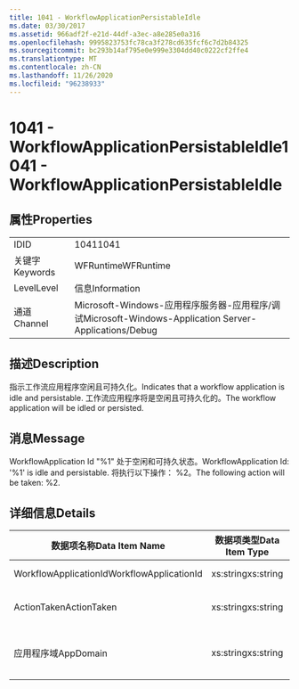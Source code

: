 ```yaml
---
title: 1041 - WorkflowApplicationPersistableIdle
ms.date: 03/30/2017
ms.assetid: 966adf2f-e21d-44df-a3ec-a8e285e0a316
ms.openlocfilehash: 9995823753fc78ca3f278cd635fcf6c7d2b84325
ms.sourcegitcommit: bc293b14af795e0e999e3304dd40c0222cf2ffe4
ms.translationtype: MT
ms.contentlocale: zh-CN
ms.lasthandoff: 11/26/2020
ms.locfileid: "96238933"
---
```

# <a name="1041---workflowapplicationpersistableidle"></a><span data-ttu-id="ebe47-102">1041 - WorkflowApplicationPersistableIdle</span><span class="sxs-lookup"><span data-stu-id="ebe47-102">1041 - WorkflowApplicationPersistableIdle</span></span>

## <a name="properties"></a><span data-ttu-id="ebe47-103">属性</span><span class="sxs-lookup"><span data-stu-id="ebe47-103">Properties</span></span>  
  
|||  
|-|-|  
|<span data-ttu-id="ebe47-104">ID</span><span class="sxs-lookup"><span data-stu-id="ebe47-104">ID</span></span>|<span data-ttu-id="ebe47-105">1041</span><span class="sxs-lookup"><span data-stu-id="ebe47-105">1041</span></span>|  
|<span data-ttu-id="ebe47-106">关键字</span><span class="sxs-lookup"><span data-stu-id="ebe47-106">Keywords</span></span>|<span data-ttu-id="ebe47-107">WFRuntime</span><span class="sxs-lookup"><span data-stu-id="ebe47-107">WFRuntime</span></span>|  
|<span data-ttu-id="ebe47-108">Level</span><span class="sxs-lookup"><span data-stu-id="ebe47-108">Level</span></span>|<span data-ttu-id="ebe47-109">信息</span><span class="sxs-lookup"><span data-stu-id="ebe47-109">Information</span></span>|  
|<span data-ttu-id="ebe47-110">通道</span><span class="sxs-lookup"><span data-stu-id="ebe47-110">Channel</span></span>|<span data-ttu-id="ebe47-111">Microsoft-Windows-应用程序服务器-应用程序/调试</span><span class="sxs-lookup"><span data-stu-id="ebe47-111">Microsoft-Windows-Application Server-Applications/Debug</span></span>|  
  
## <a name="description"></a><span data-ttu-id="ebe47-112">描述</span><span class="sxs-lookup"><span data-stu-id="ebe47-112">Description</span></span>  

 <span data-ttu-id="ebe47-113">指示工作流应用程序空闲且可持久化。</span><span class="sxs-lookup"><span data-stu-id="ebe47-113">Indicates that a workflow application is idle and persistable.</span></span> <span data-ttu-id="ebe47-114">工作流应用程序将是空闲且可持久化的。</span><span class="sxs-lookup"><span data-stu-id="ebe47-114">The workflow application will be idled or persisted.</span></span>  
  
## <a name="message"></a><span data-ttu-id="ebe47-115">消息</span><span class="sxs-lookup"><span data-stu-id="ebe47-115">Message</span></span>  

 <span data-ttu-id="ebe47-116">WorkflowApplication Id "%1" 处于空闲和可持久状态。</span><span class="sxs-lookup"><span data-stu-id="ebe47-116">WorkflowApplication Id: '%1' is idle and persistable.</span></span>  <span data-ttu-id="ebe47-117">将执行以下操作： %2。</span><span class="sxs-lookup"><span data-stu-id="ebe47-117">The following action will be taken: %2.</span></span>  
  
## <a name="details"></a><span data-ttu-id="ebe47-118">详细信息</span><span class="sxs-lookup"><span data-stu-id="ebe47-118">Details</span></span>  
  
|<span data-ttu-id="ebe47-119">数据项名称</span><span class="sxs-lookup"><span data-stu-id="ebe47-119">Data Item Name</span></span>|<span data-ttu-id="ebe47-120">数据项类型</span><span class="sxs-lookup"><span data-stu-id="ebe47-120">Data Item Type</span></span>|<span data-ttu-id="ebe47-121">描述</span><span class="sxs-lookup"><span data-stu-id="ebe47-121">Description</span></span>|  
|--------------------|--------------------|-----------------|  
|<span data-ttu-id="ebe47-122">WorkflowApplicationId</span><span class="sxs-lookup"><span data-stu-id="ebe47-122">WorkflowApplicationId</span></span>|<span data-ttu-id="ebe47-123">xs:string</span><span class="sxs-lookup"><span data-stu-id="ebe47-123">xs:string</span></span>|<span data-ttu-id="ebe47-124">工作流应用程序 ID</span><span class="sxs-lookup"><span data-stu-id="ebe47-124">The workflow application id</span></span>|  
|<span data-ttu-id="ebe47-125">ActionTaken</span><span class="sxs-lookup"><span data-stu-id="ebe47-125">ActionTaken</span></span>|<span data-ttu-id="ebe47-126">xs:string</span><span class="sxs-lookup"><span data-stu-id="ebe47-126">xs:string</span></span>|<span data-ttu-id="ebe47-127">将对工作流应用程序执行的操作。</span><span class="sxs-lookup"><span data-stu-id="ebe47-127">The action that will be taken on the workflow application.</span></span>|  
|<span data-ttu-id="ebe47-128">应用程序域</span><span class="sxs-lookup"><span data-stu-id="ebe47-128">AppDomain</span></span>|<span data-ttu-id="ebe47-129">xs:string</span><span class="sxs-lookup"><span data-stu-id="ebe47-129">xs:string</span></span>|<span data-ttu-id="ebe47-130">由 AppDomain.CurrentDomain.FriendlyName 返回的字符串。</span><span class="sxs-lookup"><span data-stu-id="ebe47-130">The string returned by AppDomain.CurrentDomain.FriendlyName.</span></span>|
